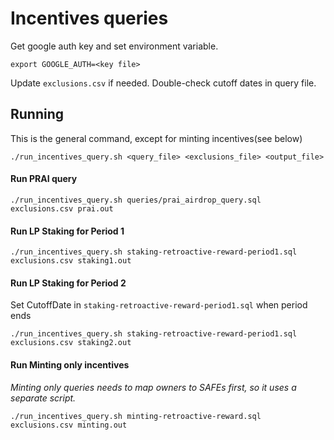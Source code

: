 # Incentives queries

 Get google auth key and set environment variable.
```
export GOOGLE_AUTH=<key file>
```

Update `exclusions.csv` if needed.
Double-check cutoff dates in query file.


## Running
This is the general command, except for minting incentives(see below)

`./run_incentives_query.sh <query_file> <exclusions_file> <output_file>`

#### Run PRAI query
```
./run_incentives_query.sh queries/prai_airdrop_query.sql exclusions.csv prai.out
```

#### Run LP Staking for Period 1
```
./run_incentives_query.sh staking-retroactive-reward-period1.sql exclusions.csv staking1.out

```

#### Run LP Staking for Period 2

Set CutoffDate in `staking-retroactive-reward-period1.sql` when period ends
```
./run_incentives_query.sh staking-retroactive-reward-period1.sql exclusions.csv staking2.out

```

#### Run Minting only incentives

*Minting only queries needs to map owners to SAFEs first, so it uses a separate script.*


```
./run_incentives_query.sh minting-retroactive-reward.sql exclusions.csv minting.out

```
